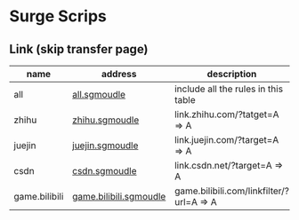# Surge Scrips

## Link (skip transfer page)

| name          | address                                               | description                              |
| ------------- | ----------------------------------------------------- | ---------------------------------------- |
| all           | [all.sgmoudle][link.all.sgmoudle]                     | include all the rules in this table      |
| zhihu         | [zhihu.sgmoudle][link.zhihu.sgmoudle]                 | link.zhihu.com/?tatget=A => A            |
| juejin        | [juejin.sgmoudle][link-juejin.sgmoudle]               | link.juejin.com/?target=A => A           |
| csdn          | [csdn.sgmoudle][link-csdn.sgmoudle]                   | link.csdn.net/?target=A => A             |
| game.bilibili | [game.bilibili.sgmoudle][link-game.bilibili.sgmoudle] | game.bilibili.com/linkfilter/?url=A => A |


[link.all.sgmoudle]: https://raw.githubusercontent.com/BlackHole1/surge-scripts/main/link/all.sgmoudle
[link.zhihu.sgmoudle]: https://raw.githubusercontent.com/BlackHole1/surge-scripts/main/link/zhihu.sgmoudle
[link-juejin.sgmoudle]: https://raw.githubusercontent.com/BlackHole1/surge-scripts/main/link/juejin.sgmoudle
[link-csdn.sgmoudle]: https://raw.githubusercontent.com/BlackHole1/surge-scripts/main/link/csdn.sgmoudle
[link-game.bilibili.sgmoudle]: https://raw.githubusercontent.com/BlackHole1/surge-scripts/main/link/game.bilibili.sgmoudle
